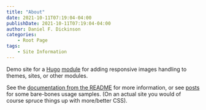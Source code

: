 ```yaml
---
title: "About"
date: 2021-10-11T07:19:04-04:00
publishDate: 2021-10-11T07:19:04-04:00
author: Daniel F. Dickinson
categories:
    - Root Page
tags:
    - Site Information
---
```


Demo site for a [Hugo](https://gohugo.io/) [module](https://gohugo.io/hugo-modules/) for adding responsive images handling to themes, sites, or other modules.

See the [documentation from the README](../post/readme) for more information, or see [posts](../post) for some bare-bones usage samples.  (On an actual site you would of course spruce things up with more/better CSS).
